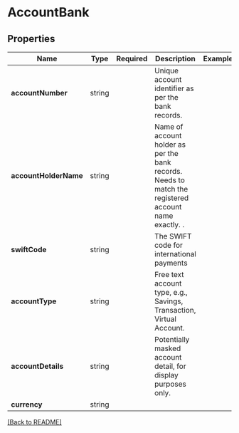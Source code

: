 # AccountBank



## Properties

| Name | Type | Required | Description | Examples |
|------------|:-------------:|:-------------:|-------------|:-------------:|
| **accountNumber** | string |  | Unique account identifier as per the bank records. | | |
**accountHolderName** | string |  | Name of account holder as per the bank records. Needs to match the registered account name exactly. . | | |
**swiftCode** | string |  | The SWIFT code for international payments | | |
**accountType** | string |  | Free text account type, e.g., Savings, Transaction, Virtual Account. | | |
**accountDetails** | string |  | Potentially masked account detail, for display purposes only. | | |
**currency** | string |  |  | | |



[[Back to README]](../../README.md)
